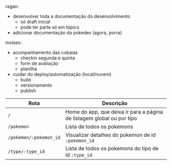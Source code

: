 ragan:
- desenvolver toda a documentação do desenvolvimento
	- só draft inicial
	- pode ter parte só em tópico
- adicionar documentação da pokedex (agora, porra)

moises:
- acompanhamento das cobaias
	- checkin segunda e quinta
	- form de avaliação
	- planilha
- cuidar do deploy/automatização (local/nuvem)
	- build
	- versionamento
	- publish

| Rota                   | Descrição                                                              |
| ---------------------- | ---------------------------------------------------------------------- |
| `/`                    | Home do app, que deixa ir para a página de listagem global ou por tipo |
| `/pokemon`             | Lista de todos os pokemons                                             |
| `/pokemon/:pokemon_id` | Visualizar detalhes do pokemon de id `:pokemon_id`                     |
| `/type/:type_id`       | Lista de todos os pokemons do tipo de id `:type_id`                    |

